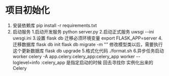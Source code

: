 # 项目初始化

1. 安装依赖库
    pip install -r requirements.txt
2. 启动服务
    1.启动开发服务
    python server.py
    2.启动正式服务
    uwsgi --ini uwsgi.ini
    3.设置 flask db 迁移必须环境变量
    export FLASK_APP=server
    4.迁移数据库
    flask db init
    flask db migrate -m "" 修改模型类以后，需要执行这个更新数据库
    flask db upgrade
    5.格式化代码
    ./format.sh
    6.异步任务启动 worker 
    celery -A app.celery.celery_app:celery_app worker --loglevel=info
    :celery_app 是指定启动的时候 回去寻找你 实例化出来的 Celery 